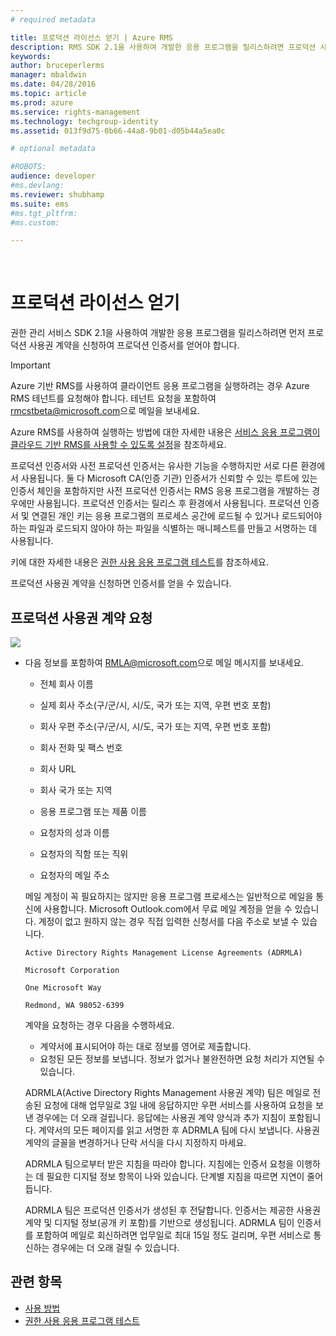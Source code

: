 ```yaml
---
# required metadata

title: 프로덕션 라이선스 얻기 | Azure RMS
description: RMS SDK 2.1을 사용하여 개발한 응용 프로그램을 릴리스하려면 프로덕션 사용권 계약이 필요합니다.
keywords:
author: bruceperlerms
manager: mbaldwin
ms.date: 04/28/2016
ms.topic: article
ms.prod: azure
ms.service: rights-management
ms.technology: techgroup-identity
ms.assetid: 013f9d75-0b66-44a8-9b01-d05b44a5ea0c

# optional metadata

#ROBOTS:
audience: developer
#ms.devlang:
ms.reviewer: shubhamp
ms.suite: ems
#ms.tgt_pltfrm:
#ms.custom:

---
```


﻿
# 프로덕션 라이선스 얻기

권한 관리 서비스 SDK 2.1을 사용하여 개발한 응용 프로그램을 릴리스하려면 먼저 프로덕션 사용권 계약을 신청하여 프로덕션 인증서를 얻어야 합니다.

> [!IMPORTANT]
> Azure 기반 RMS를 사용하여 클라이언트 응용 프로그램을 실행하려는 경우 Azure RMS 테넌트를 요청해야 합니다. 테넌트 요청을 포함하여 <rmcstbeta@microsoft.com>으로 메일을 보내세요.

Azure RMS를 사용하여 실행하는 방법에 대한 자세한 내용은 [서비스 응용 프로그램이 클라우드 기반 RMS를 사용할 수 있도록 설정](how-to-use-file-api-with-aadrm-cloud.md)을 참조하세요.


프로덕션 인증서와 사전 프로덕션 인증서는 유사한 기능을 수행하지만 서로 다른 환경에서 사용됩니다. 둘 다 Microsoft CA(인증 기관) 인증서가 신뢰할 수 있는 루트에 있는 인증서 체인을 포함하지만 사전 프로덕션 인증서는 RMS 응용 프로그램을 개발하는 경우에만 사용됩니다. 프로덕션 인증서는 릴리스 후 환경에서 사용됩니다. 프로덕션 인증서 및 연결된 개인 키는 응용 프로그램의 프로세스 공간에 로드될 수 있거나 로드되어야 하는 파일과 로드되지 않아야 하는 파일을 식별하는 매니페스트를 만들고 서명하는 데 사용됩니다.

키에 대한 자세한 내용은 [권한 사용 응용 프로그램 테스트](running-your-first-application.md)를 참조하세요.

프로덕션 사용권 계약을 신청하면 인증서를 얻을 수 있습니다.

## 프로덕션 사용권 계약 요청

![](../media/wedge.gif)

-   다음 정보를 포함하여 [RMLA@microsoft.com](mailto:rmla@microsoft.com)으로 메일 메시지를 보내세요.

    -   전체 회사 이름

    -   실제 회사 주소(구/군/시, 시/도, 국가 또는 지역, 우편 번호 포함)
    -   회사 우편 주소(구/군/시, 시/도, 국가 또는 지역, 우편 번호 포함)
    -   회사 전화 및 팩스 번호
    -   회사 URL
    -   회사 국가 또는 지역
    -   응용 프로그램 또는 제품 이름
    -   요청자의 성과 이름
    -   요청자의 직함 또는 직위
    -   요청자의 메일 주소

    메일 계정이 꼭 필요하지는 않지만 응용 프로그램 프로세스는 일반적으로 메일을 통신에 사용합니다. Microsoft Outlook.com에서 무료 메일 계정을 얻을 수 있습니다. 계정이 없고 원하지 않는 경우 직접 입력한 신청서를 다음 주소로 보낼 수 있습니다.

    `Active Directory Rights Management License Agreements (ADRMLA)`

    `Microsoft Corporation`

    `One Microsoft Way`

    `Redmond, WA 98052-6399`

    계약을 요청하는 경우 다음을 수행하세요.

    -   계약서에 표시되어야 하는 대로 정보를 영어로 제출합니다.
    -   요청된 모든 정보를 보냅니다. 정보가 없거나 불완전하면 요청 처리가 지연될 수 있습니다.

    ADRMLA(Active Directory Rights Management 사용권 계약) 팀은 메일로 전송된 요청에 대해 업무일로 3일 내에 응답하지만 우편 서비스를 사용하여 요청을 보낸 경우에는 더 오래 걸립니다. 응답에는 사용권 계약 양식과 추가 지침이 포함됩니다. 계약서의 모든 페이지를 읽고 서명한 후 ADRMLA 팀에 다시 보냅니다. 사용권 계약의 글꼴을 변경하거나 단락 서식을 다시 지정하지 마세요.

    ADRMLA 팀으로부터 받은 지침을 따라야 합니다. 지침에는 인증서 요청을 이행하는 데 필요한 디지털 정보 항목이 나와 있습니다. 단계별 지침을 따르면 지연이 줄어듭니다.

    ADRMLA 팀은 프로덕션 인증서가 생성된 후 전달합니다. 인증서는 제공한 사용권 계약 및 디지털 정보(공개 키 포함)를 기반으로 생성됩니다. ADRMLA 팀이 인증서를 포함하여 메일로 회신하려면 업무일로 최대 15일 정도 걸리며, 우편 서비스로 통신하는 경우에는 더 오래 걸릴 수 있습니다.

## 관련 항목

* [사용 방법](how-to-use-msipc.md)
* [권한 사용 응용 프로그램 테스트](running-your-first-application.md)
 

 





<!--HONumber=Apr16_HO3-->


